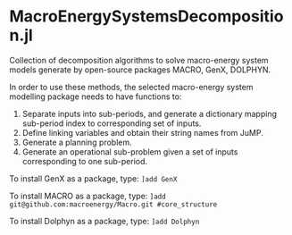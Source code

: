 # MacroEnergySystemsDecomposition.jl

Collection of decomposition algorithms to solve macro-energy system models generate by open-source packages MACRO, GenX, DOLPHYN.

In order to use these methods, the selected macro-energy system modelling package needs to have functions to:

1. Separate inputs into sub-periods, and generate a dictionary mapping sub-period index to corresponding set of inputs.
2. Define linking variables and obtain their string names from JuMP.
3. Generate a planning problem.
4. Generate an operational sub-problem given a set of inputs corresponding to one sub-period.

To install GenX as a package, type:
`]add GenX`

To install MACRO as a package, type:
`]add git@github.com:macroenergy/Macro.git #core_structure`

To install Dolphyn as a package, type:
`]add Dolphyn`
